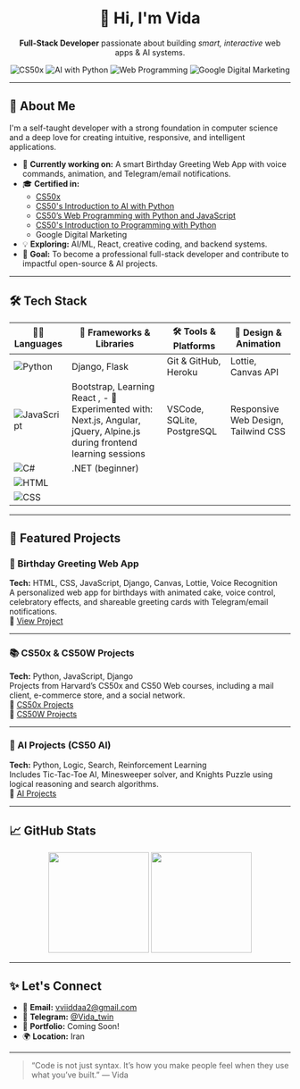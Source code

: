 <h1 align="center">👋 Hi, I'm Vida</h1>
<p align="center">
  <strong>Full-Stack Developer</strong> passionate about building <em>smart, interactive</em> web apps & AI systems.
</p>

<p align="center">
  <img src="https://img.shields.io/badge/CS50x-0A0A0A?style=for-the-badge&logo=harvard&logoColor=white" alt="CS50x" />
  <img src="https://img.shields.io/badge/AI%20w%2F%20Python-3776AB?style=for-the-badge&logo=python&logoColor=white" alt="AI with Python" />
  <img src="https://img.shields.io/badge/Web%20Programming-JavaScript%20%7C%20Python-61DAFB?style=for-the-badge&logo=javascript&logoColor=black" alt="Web Programming" />
  <img src="https://img.shields.io/badge/Google-Digital%20Marketing-FABC05?style=for-the-badge&logo=google&logoColor=black" alt="Google Digital Marketing" />
</p>

---

## 🚀 About Me

I'm a self-taught developer with a strong foundation in computer science and a deep love for creating intuitive, responsive, and intelligent applications.

- 🔭 **Currently working on:** A smart Birthday Greeting Web App with voice commands, animation, and Telegram/email notifications.  
- 🎓 **Certified in:**
  - [CS50x](https://cs50.harvard.edu/x/)
  - [CS50's Introduction to AI with Python](https://cs50.harvard.edu/ai/)
  - [CS50’s Web Programming with Python and JavaScript](https://cs50.harvard.edu/web/)
  - [CS50's Introduction to Programming with Python](https://cs50.harvard.edu/python/)
  - Google Digital Marketing  
- 💡 **Exploring:** AI/ML, React, creative coding, and backend systems.  
- 🌱 **Goal:** To become a professional full-stack developer and contribute to impactful open-source & AI projects.

---

## 🛠️ Tech Stack

| 👩‍💻 Languages            | 🧩 Frameworks & Libraries      | 🛠️ Tools & Platforms         | 🎨 Design & Animation          |
|--------------------------|-------------------------------|------------------------------|-------------------------------|
| ![Python](https://img.shields.io/badge/Python-3776AB?style=flat&logo=python&logoColor=white) | Django, Flask                 | Git & GitHub, Heroku          | Lottie, Canvas API            |
| ![JavaScript](https://img.shields.io/badge/JavaScript-F7DF1E?style=flat&logo=javascript&logoColor=black) | Bootstrap, Learning React , - 🧪 Experimented with: Next.js, Angular, jQuery, Alpine.js during frontend learning sessions    | VSCode, SQLite, PostgreSQL    | Responsive Web Design, Tailwind CSS |
| ![C#](https://img.shields.io/badge/C%23-239120?style=flat&logo=c-sharp&logoColor=white)     | .NET (beginner)               |                                |                               |
| ![HTML](https://img.shields.io/badge/HTML5-E34F26?style=flat&logo=html5&logoColor=white)     |                               |                                |                               |
| ![CSS](https://img.shields.io/badge/CSS3-1572B6?style=flat&logo=css3&logoColor=white)        |                               |                                |                               |

---

## 💼 Featured Projects

### 🎂 Birthday Greeting Web App  
**Tech:** HTML, CSS, JavaScript, Django, Canvas, Lottie, Voice Recognition  
A personalized web app for birthdays with animated cake, voice control, celebratory effects, and shareable greeting cards with Telegram/email notifications.  
🔗 [View Project](https://github.com/VIDAKHOSHPEY22/birthday)

---

### 📚 CS50x & CS50W Projects  
**Tech:** Python, JavaScript, Django  
Projects from Harvard’s CS50x and CS50 Web courses, including a mail client, e-commerce store, and a social network.  
📂 [CS50x Projects](https://github.com/VIDAKHOSHPEY22/cs50x)  
📂 [CS50W Projects](https://github.com/VIDAKHOSHPEY22/cs50w)

---

### 🧠 AI Projects (CS50 AI)  
**Tech:** Python, Logic, Search, Reinforcement Learning  
Includes Tic-Tac-Toe AI, Minesweeper solver, and Knights Puzzle using logical reasoning and search algorithms.  
📂 [AI Projects](https://github.com/VIDAKHOSHPEY22/CS50AI)

---

## 📈 GitHub Stats

<p align="center">
  <img src="https://github-readme-stats.vercel.app/api?username=VIDAKHOSHPEY22&show_icons=true&theme=tokyonight" height="180" />
  <img src="https://github-readme-stats.vercel.app/api/top-langs/?username=VIDAKHOSHPEY22&layout=compact&theme=tokyonight" height="180"/>
</p>

---

## ✨ Let's Connect

- 📧 **Email:** vviiddaa2@gmail.com  
- 💬 **Telegram:** [@Vida_twin](https://t.me/Vida_twin)  
- 💼 **Portfolio:** Coming Soon!  
- 🌍 **Location:** Iran

---

> “Code is not just syntax. It’s how you make people feel when they use what you’ve built.” — Vida
